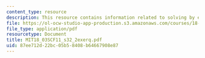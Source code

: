 ```yaml
---
content_type: resource
description: This resource contains information related to solving by elimination.
file: https://ol-ocw-studio-app-production.s3.amazonaws.com/courses/18-03sc-differential-equations-fall-2011/87ee712d22bc05b58408b64667908e87_MIT18_03SCF11_s32_2exerq.pdf
file_type: application/pdf
resourcetype: Document
title: MIT18_03SCF11_s32_2exerq.pdf
uid: 87ee712d-22bc-05b5-8408-b64667908e87
---
```

